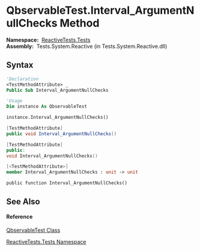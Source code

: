 # QbservableTest.Interval\_ArgumentNullChecks Method

**Namespace:**  [ReactiveTests.Tests](ReactiveTests.Tests\ReactiveTests.Tests.md)  
**Assembly:**  Tests.System.Reactive (in Tests.System.Reactive.dll)

## Syntax

```vb
'Declaration
<TestMethodAttribute> _
Public Sub Interval_ArgumentNullChecks
```

```vb
'Usage
Dim instance As QbservableTest

instance.Interval_ArgumentNullChecks()
```

```csharp
[TestMethodAttribute]
public void Interval_ArgumentNullChecks()
```

```c++
[TestMethodAttribute]
public:
void Interval_ArgumentNullChecks()
```

```fsharp
[<TestMethodAttribute>]
member Interval_ArgumentNullChecks : unit -> unit 
```

```jscript
public function Interval_ArgumentNullChecks()
```

## See Also

#### Reference

[QbservableTest Class](QbservableTest\QbservableTest.md)

[ReactiveTests.Tests Namespace](ReactiveTests.Tests\ReactiveTests.Tests.md)




